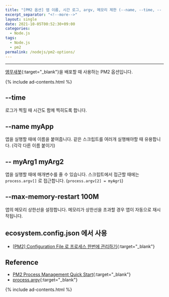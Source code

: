 ```yaml
---
title: "[PM2 옵션] 앱 이름, 시간 로그, argv, 메모리 제한 (--name, --time, -- , --max-memory-restart)"
excerpt_separator: "<!--more-->"
layout: single
date: 2021-10-05T00:52:30+09:00
categories:
  - Node.js
tags:
  - Node.js
  - pm2
permalink: /nodejs/pm2-options/
---
```

---

[앵무새봇](https://koreanbots.dev/bots/795333228662751253){:target="_blank"}을 배포할 때 사용하는 PM2 옵션입니다.

<!--more-->
{% include ad-contents.html %}

## --time
로그가 찍힐 때 시간도 함께 찍히도록 합니다.

## --name myApp
앱을 실행할 때에 이름을 붙여줍니다. 같은 스크립트를 여러개 실행해야할 때 유용합니다. (각각 다른 이름 붙이기)

## -- myArg1 myArg2
앱을 실행할 때에 매개변수를 줄 수 있습니다. 스크립트에서 접근할 때에는 `process.argv[]` 로 접근합니다. (`process.argv[2] = myAgr1`)

## --max-memory-restart 100M
앱의 메모리 상한선을 설정합니다. 메모리가 상한선을 초과할 경우 앱이 자동으로 재시작됩니다.

## ecosystem.config.json 에서 사용
* [[PM2] Configuration File 로 프로세스 한번에 관리하기](/nodejs/pm2-options/){:target="_blank"}

## Reference
* [PM2 Process Management Quick Start](https://pm2.keymetrics.io/docs/usage/quick-start/){:target="_blank"}
* [process.argv](https://nodejs.org/docs/latest/api/process.html#process_process_argv){:target="_blank"}

{% include ad-contents.html %}